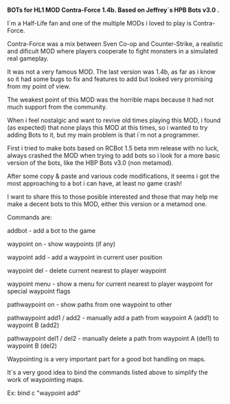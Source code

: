 <b>BOTs for HL1 MOD Contra-Force 1.4b. Based on Jeffrey´s HPB Bots v3.0 .</b>

I´m a Half-Life fan and one of the multiple MODs i loved to play is Contra-Force.

Contra-Force was a mix between Sven Co-op and Counter-Strike, a realistic 
and dificult MOD where players cooperate to fight monsters in a simulated real gameplay.

It was not a very famous MOD. The last version was 1.4b, as far as i know
so it had some bugs to fix and features to add but looked very promising
from my point of view.

The weakest point of this MOD was the horrible maps because it had not much
support from the community.

When i feel nostalgic and want to revive old times playing this MOD, i found
(as expected) that none plays this MOD at this times, so i wanted to try adding Bots
to it, but my main problem is that i´m not a programmer.

First i tried to make bots based on RCBot 1.5 beta mm release with no luck,
always crashed the MOD when trying to add bots so i look for a more basic version
of the bots, like the HBP Bots v3.0 (non metamod).

After some copy & paste and various code modifications, it seems i got the most
approaching to a bot i can have, at least no game crash!

I want to share this to those posible interested and those that may help me make
a decent bots to this MOD, either this version or a metamod one.


Commands are:

addbot    -   add a bot to the game


waypoint on   -   show waypoints (if any)

waypoint add    -   add a waypoint in current user position

waypoint del    -   delete current nearest to player waypoint

waypoint menu   -   show a menu for current nearest to player waypoint for special waypoint flags


pathwaypoint on   -   show paths from one waypoint to other

pathwaypoint add1 / add2    -   manually add a path from waypoint A (add1) to waypoint B (add2)

pathwaypoint del1 / del2    -   manually delete a path from waypoint A (del1) to waypoint B (del2)


Waypointing is a very important part for a good bot handling on maps.

It´s a very good idea to bind the commands listed above to simplify the work of waypointing maps.

Ex: bind c "waypoint add"
